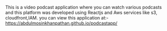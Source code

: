 This is a video podcast application where you can watch various podcasts and this platform was developed using Reactjs and Aws services like s3, cloudfront,IAM.
you can view this application at:-
https://abdulmosinkhanpathan.github.io/podcastapp/
